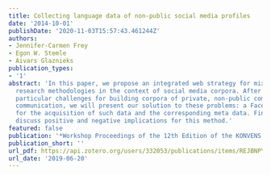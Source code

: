 ```yaml
---
title: Collecting language data of non-public social media profiles
date: '2014-10-01'
publishDate: '2020-11-03T15:57:43.461244Z'
authors:
- Jennifer-Carmen Frey
- Egon W. Stemle
- Aivars Glaznieks
publication_types:
- '1'
abstract: 'In this paper, we propose an integrated web strategy for mixed sociolinguistic
  research methodologies in the context of social media corpora. After stating the
  particular challenges for building corpora of private, non-public computer-mediated
  communication, we will present our solution to these problems: a Facebook web application
  for the acquisition of such data and the corresponding meta data. Finally, we will
  discuss positive and negative implications for this method.'
featured: false
publication: '*Workshop Proceedings of the 12th Edition of the KONVENS Conference*'
publication_short: ''
url_pdf: https://api.zotero.org/users/332053/publications/items/REJBNPYM/file/view
url_date: '2019-06-20'
---
```


